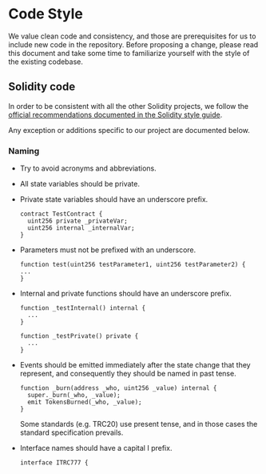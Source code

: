 # Code Style

We value clean code and consistency, and those are prerequisites for us to
include new code in the repository. Before proposing a change, please read this
document and take some time to familiarize yourself with the style of the
existing codebase.

## Solidity code

In order to be consistent with all the other Solidity projects, we follow the
[official recommendations documented in the Solidity style guide](http://solidity.readthedocs.io/en/latest/style-guide.html).

Any exception or additions specific to our project are documented below.

### Naming

* Try to avoid acronyms and abbreviations.

* All state variables should be private.

* Private state variables should have an underscore prefix.

    ```
    contract TestContract {
      uint256 private _privateVar;
      uint256 internal _internalVar;
    }
    ```

* Parameters must not be prefixed with an underscore.

    ```
    function test(uint256 testParameter1, uint256 testParameter2) {
    ...
    }
    ```

* Internal and private functions should have an underscore prefix.

    ```
    function _testInternal() internal {
      ...
    }
    ```

    ```
    function _testPrivate() private {
      ...
    }
    ```

* Events should be emitted immediately after the state change that they
  represent, and consequently they should be named in past tense.

    ```
    function _burn(address _who, uint256 _value) internal {
      super._burn(_who, _value);
      emit TokensBurned(_who, _value);
    }
    ```

  Some standards (e.g. TRC20) use present tense, and in those cases the
  standard specification prevails.

* Interface names should have a capital I prefix.

    ```
    interface ITRC777 {
    ```
